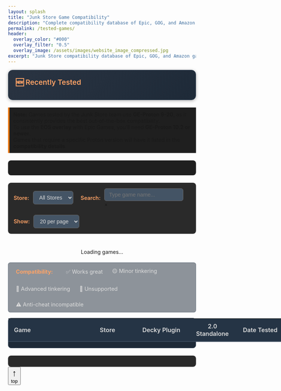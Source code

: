 ```yaml
---
layout: splash
title: "Junk Store Game Compatibility"
description: "Complete compatibility database of Epic, GOG, and Amazon games tested on Steam Deck. Search hundreds of games with working status and setup notes."
permalink: /tested-games/
header:
  overlay_color: "#000"
  overlay_filter: "0.5"
  overlay_image: /assets/images/website_image_compressed.jpg
excerpt: "Junk Store compatibility database of Epic, GOG, and Amazon games tested on Steam Deck."
---
```


<!-- Custom header height for this page -->
<style>
/* Force specific header height */
.layout--splash .page__hero--overlay {
  min-height: 300px !important;
  height: 300px !important;
  max-height: 300px !important;
}

/* Override default padding/margins with high specificity */
.layout--splash .page__hero--overlay .page__inner-wrap {
  position: relative !important;
  top: 50% !important;
  transform: translateY(-50%) !important;
  padding-top: 0 !important;
  padding-bottom: 0 !important;
}

.layout--splash .page__hero--overlay .page__title {
  margin-top: 0 !important;
  margin-bottom: 8px !important;
  padding-top: 70px !important;
  padding-bottom: 8px !important;
}

.layout--splash .page__hero--overlay .archive__item-excerpt {
  margin-bottom: 0 !important;
  padding-bottom: 70px !important;
}

.layout--splash .page__hero--overlay .archive__item-excerpt p {
  margin-bottom: 0 !important;
}

@media (max-width: 768px) {
  .layout--splash .page__hero--overlay {
    min-height: 250px !important;
    height: 250px !important;
    max-height: 250px !important;
  }
}
</style>

<div class="spacer mt-4"></div>

<!-- Featured Games Section -->
<div class="feature-box">
  <h3>🆕 Recently Tested</h3>
  <div class="featured-row" id="featuredGamesContainer">
    <!-- Featured games will be populated by JavaScript -->
  </div>
</div>

<p style="border-left: 4px solid #e67300; background-color: #1f1f1f; padding: 10px; margin-top: 20px;">
  <strong>Note:</strong> Games tested by the Junk Store team use <strong>GE-Proton 9-20</strong>, as it consistently provides the best out-of-the-box compatibility.<br>
  To use the <strong>EOS overlay</strong> with Epic Games, you'll need <strong>GE-Proton 10.2 or newer</strong>.<br>
  Games that require a specific Proton version will have it listed in the <strong>compatibility details</strong>.
</p>

<!-- Games Statistics -->
<div id="gamesStats" class="games-stats">
  <!-- Stats will be populated by JavaScript -->
</div>

<!-- Table Controls -->
<div class="table-controls">
  <div class="control-group">
    <label for="storefrontFilter">Store:</label>
    <select id="storefrontFilter">
      <option value="All">All Stores</option>
      <option value="Epic">Epic</option>
      <option value="GOG">GOG</option>
      <option value="Amazon">Amazon</option>
      <option value="itch.io">itch.io</option>
    </select>
  </div>
  
  <div class="control-group">
    <label for="searchInput">Search:</label>
    <div class="search-input-wrapper">
      <input type="text" id="searchInput" placeholder="Type game name..." autocomplete="off" />
      <div class="search-clear-btn" id="clearSearch" title="Clear search">&times;</div>
    </div>
  </div>
  
  <div class="control-group">
    <label for="pageSizeSelect">Show:</label>
    <select id="pageSizeSelect">
      <option value="10">10 per page</option>
      <option value="20" selected>20 per page</option>
      <option value="50">50 per page</option>
    </select>
  </div>
</div>

<!-- Loading indicator -->
<div id="loadingIndicator" style="text-align: center; padding: 20px;">
  Loading games...
</div>

<!-- Compatibility Legend -->
<div class="compatibility-legend">
  <span class="legend-title">Compatibility:</span>
  <span class="legend-item">✅ Works great</span>
  <span class="legend-item">🟡 Minor tinkering</span>
  <span class="legend-item">🔧 Advanced tinkering</span>
  <span class="legend-item">🚫 Unsupported</span>
  <span class="legend-item">⚠️ Anti-cheat incompatible</span>
</div>

<!-- Games Table -->
<div class="games-table-wrapper">
  <table id="gamesTable">
    <thead>
      <tr>
        <th>Game</th>
        <th>Store</th>
        <th>Decky Plugin</th>
        <th>2.0 Standalone</th>
        <th>Date Tested</th>
      </tr>
    </thead>
    <tbody id="gamesTableBody">
      <!-- Table rows will be populated by JavaScript -->
    </tbody>
  </table>
</div>

<!-- Pagination -->
<div class="pagination-container" id="paginationContainer">
  <div class="pagination-info" id="paginationInfo">
    <!-- Will show "Showing X-Y of Z games" -->
  </div>
  <div class="pagination-controls" id="paginationControls">
    <!-- Page buttons will be added here -->
  </div>
</div>

<!-- Back to Top Button -->
<button id="backToTop" title="Back to top" aria-label="Back to top">
  <span style="display:block; font-size:1.5rem;">↑</span>
  <span style="display:block; font-size:0.8rem; font-weight:normal;">top</span>
</button>

<script>
// Global variables
let gamesData = null;
let filteredGames = [];
let currentPage = 1;
let pageSize = 20;

// Load games data
async function loadGamesData() {
  try {
    console.log('Loading games data from /assets/data/games-table.json');
    const response = await fetch('/assets/data/games-table.json');
    
    console.log('Response status:', response.status);
    if (!response.ok) {
      throw new Error(`HTTP error! status: ${response.status}`);
    }
    
    gamesData = await response.json();
    console.log(`✅ Loaded ${gamesData.total_games} games successfully`);
    console.log('First 3 games:', gamesData.games.slice(0, 3));
    
    // Initialize the page
    populateFeaturedGames();
    populateStats();
    filteredGames = [...gamesData.games];
    sortGames(); // Sort featured first, then alphabetically
    console.log(`Filtered games count: ${filteredGames.length}, pageSize: ${pageSize}`);
    updateTable();
    setupEventListeners();
    
    // Hide loading indicator
    document.getElementById('loadingIndicator').style.display = 'none';
    
  } catch (error) {
    console.error('❌ Error loading games data:', error);
    document.getElementById('loadingIndicator').innerHTML = `
      <div style="color: #f44336;">
        <h3>Error loading games data</h3>
        <p><strong>Error:</strong> ${error.message}</p>
        <p>Check the browser console for more details.</p>
        <button onclick="loadGamesData()" style="background: #e67300; color: white; border: none; padding: 10px 20px; border-radius: 4px; cursor: pointer;">
          Retry
        </button>
      </div>
    `;
  }
}

// Populate featured games
function populateFeaturedGames() {
  const featuredGames = gamesData.games.filter(game => game.is_featured);
  const container = document.getElementById('featuredGamesContainer');
  
  if (featuredGames.length === 0) {
    container.innerHTML = '<div class="featured-entry">No featured games at this time.</div>';
    return;
  }
  
  container.innerHTML = featuredGames.map(game => {
    const storefrontDir = game.storefront === 'itch.io' ? 'itch.io' : game.storefront.toLowerCase();
    return `
    <div class="featured-entry">
      <span class="featured-game-link game-link clickable" data-game-id="${game.id}" data-modal-file="games/${storefrontDir}/${game.slug}.json">
        ${game.title}
      </span>
      <span class="store-badge ${game.storefront === 'itch.io' ? 'itch' : game.storefront.toLowerCase()}">${game.storefront.toLowerCase()}</span>
    </div>
    `;
  }).join('');
  
  // Re-add modal handlers for featured games
  addModalHandlers();
}

// Populate statistics
function populateStats() {
  const stats = document.getElementById('gamesStats');
  stats.innerHTML = `
    <div class="stats-grid">
      <div class="stat-item">
        <span class="stat-number">${gamesData.total_games}</span>
        <span class="stat-label">Total Games</span>
      </div>
      <div class="stat-item">
        <span class="stat-number">${gamesData.ratings_summary.both_green}</span>
        <span class="stat-label">Works Great</span>
      </div>
      <div class="stat-item">
        <span class="stat-number">${gamesData.storefronts.Epic.total}</span>
        <span class="stat-label">Epic Games</span>
      </div>
      <div class="stat-item">
        <span class="stat-number">${gamesData.storefronts.GOG.total}</span>
        <span class="stat-label">GOG</span>
      </div>
      <div class="stat-item">
        <span class="stat-number">${gamesData.storefronts.Amazon.total}</span>
        <span class="stat-label">Amazon</span>
      </div>
      <div class="stat-item">
        <span class="stat-number">${gamesData.storefronts['itch.io'].total}</span>
        <span class="stat-label">itch.io</span>
      </div>
    </div>
  `;
}

// Sort games: featured first, then alphabetically
function sortGames() {
  filteredGames.sort((a, b) => {
    // Featured games come first
    if (a.is_featured && !b.is_featured) return -1;
    if (!a.is_featured && b.is_featured) return 1;
    
    // Then sort alphabetically by title
    return a.title.localeCompare(b.title);
  });
}

// Get compatibility display for ratings
function getCompatibilityDisplay(rating) {
  if (!rating) return '<span class="compatibility-na">Not tested</span>';
  
  const ratingMap = {
    'green': '✅',
    'Perfect': '✅',  // Handle Perfect ratings as green checkmarks
    'yellow': '🟡',
    'red': '🔧',
    'not-working': '🚫',
    'not-supported': '🚫'
  };
  
  return `<span class="compatibility-rating">${ratingMap[rating] || '❓'}</span>`;
}

// Convert controller input to user-friendly game mode text
function getGameModeDisplay(controllerInput) {
  if (!controllerInput) return 'Unknown';
  
  const modeMap = {
    'native': '🎮 Controller Native',
    'mouse-only': '🖱️ Mouse Only',
    'keyboard-mouse': '⌨️ Keyboard + Mouse',
    'controller': '🎮 Controller',
    'touchpad': '👆 Touchpad',
    'mixed': '🎮🖱️ Mixed Input'
  };
  
  return modeMap[controllerInput.toLowerCase()] || `🎮 ${controllerInput}`;
}

// Update table with current page
function updateTable() {
  const tbody = document.getElementById('gamesTableBody');
  const startIdx = (currentPage - 1) * pageSize;
  const endIdx = Math.min(startIdx + pageSize, filteredGames.length);
  const pageGames = filteredGames.slice(startIdx, endIdx);
  
  console.log(`Page ${currentPage}: showing ${pageGames.length} games (${startIdx}-${endIdx}) of ${filteredGames.length} total, pageSize: ${pageSize}`);
  
  const tableHTML = pageGames.map(game => {
    // Check if this is an anti-cheat game
    const isAntiCheat = game.cant_test_linux === true;
    
    return `
    <tr class="${game.is_featured ? 'featured-game' : ''}" data-storefront="${game.storefront}" data-status="${game.overall_status}">
      <td title="${game.title}">
        ${isAntiCheat ? 
          `<span class="game-title-static">${game.title}</span>` :
          `<span class="game-link clickable" data-game-id="${game.id}" data-modal-file="games/${game.storefront === 'itch.io' ? 'itch.io' : game.storefront.toLowerCase()}/${game.slug}.json">${game.title}</span>`
        }
      </td>
      <td>
        <span class="store-badge ${game.storefront === 'itch.io' ? 'itch' : game.storefront.toLowerCase()}">${game.storefront.toLowerCase()}</span>
      </td>
      ${isAntiCheat ? 
        `<td colspan="2" class="anticheat-warning">⚠️ Incompatible - Anti Cheat</td>` :
        `<td class="compatibility-rating">${getCompatibilityDisplay(game.decky_rating)}</td>
         <td class="compatibility-rating">${getCompatibilityDisplay(game.standalone_rating)}</td>`
      }
      <td>${game.date_tested || ''}</td>
    </tr>
    `;
  }).join('');
  
  console.log('Generated HTML length:', tableHTML.length);
  console.log('Setting tbody innerHTML...');
  tbody.innerHTML = tableHTML;
  console.log('tbody rows after setting:', tbody.children.length);
  
  updatePagination();
  
  // Re-add modal handlers after table update
  addModalHandlers();
}

// Update pagination controls
function updatePagination() {
  const totalPages = Math.ceil(filteredGames.length / pageSize);
  const startIdx = (currentPage - 1) * pageSize + 1;
  const endIdx = Math.min(currentPage * pageSize, filteredGames.length);
  
  // Update info
  document.getElementById('paginationInfo').textContent = 
    `Showing ${startIdx}-${endIdx} of ${filteredGames.length} games`;
  
  // Update controls
  const controls = document.getElementById('paginationControls');
  let html = '';
  
  // Previous button
  html += `<button class="pagination-btn ${currentPage === 1 ? 'disabled' : ''}" 
           onclick="changePage(${currentPage - 1})" ${currentPage === 1 ? 'disabled' : ''}>
           ← Previous</button>`;
  
  // Page numbers (simplified - show first, current-1, current, current+1, last)
  const pagesToShow = [];
  if (totalPages <= 7) {
    for (let i = 1; i <= totalPages; i++) {
      pagesToShow.push(i);
    }
  } else {
    pagesToShow.push(1);
    if (currentPage > 3) pagesToShow.push('...');
    for (let i = Math.max(2, currentPage - 1); i <= Math.min(totalPages - 1, currentPage + 1); i++) {
      pagesToShow.push(i);
    }
    if (currentPage < totalPages - 2) pagesToShow.push('...');
    if (totalPages > 1) pagesToShow.push(totalPages);
  }
  
  pagesToShow.forEach(page => {
    if (page === '...') {
      html += '<span class="pagination-ellipsis">...</span>';
    } else {
      html += `<button class="pagination-btn ${page === currentPage ? 'active' : ''}" 
               onclick="changePage(${page})">${page}</button>`;
    }
  });
  
  // Next button
  html += `<button class="pagination-btn ${currentPage === totalPages ? 'disabled' : ''}" 
           onclick="changePage(${currentPage + 1})" ${currentPage === totalPages ? 'disabled' : ''}>
           Next →</button>`;
  
  controls.innerHTML = html;
}

// Change page
function changePage(page) {
  const totalPages = Math.ceil(filteredGames.length / pageSize);
  if (page < 1 || page > totalPages) return;
  
  currentPage = page;
  updateTable();
  
  // Scroll to top of table
  document.querySelector('.games-table-wrapper').scrollIntoView({ 
    behavior: 'smooth', 
    block: 'start' 
  });
}

// Filter table
function filterTable() {
  if (!gamesData) return;
  
  const storeValue = document.getElementById('storefrontFilter').value;
  const searchValue = document.getElementById('searchInput').value.toLowerCase();
  
  filteredGames = gamesData.games.filter(game => {
    const storeMatches = (storeValue === 'All' || game.storefront === storeValue);
    const searchMatches = game.title.toLowerCase().includes(searchValue) || 
                         (game.publisher && game.publisher.toLowerCase().includes(searchValue));
    
    return storeMatches && searchMatches;
  });
  
  sortGames(); // Re-sort after filtering
  currentPage = 1; // Reset to first page
  updateTable();
}

// Change page size
function changePageSize() {
  pageSize = parseInt(document.getElementById('pageSizeSelect').value);
  currentPage = 1; // Reset to first page
  updateTable();
}

// Add modal click handlers
function addModalHandlers() {
  const gameLinks = document.querySelectorAll('.game-link.clickable');
  gameLinks.forEach(link => {
    link.addEventListener('click', async (e) => {
      e.preventDefault();
      const gameId = e.target.dataset.gameId;
      const modalFile = e.target.dataset.modalFile;
      await openGameModal(gameId, modalFile);
    });
  });
}

// Open game modal
async function openGameModal(gameId, modalFile) {
  try {
    console.log(`Opening modal for game: ${gameId}, modal file: ${modalFile}`);
    
    // Show loading state
    const loadingModal = document.createElement('div');
    loadingModal.className = 'game-modal show';
    loadingModal.innerHTML = `
      <div class="modal-backdrop">
        <div class="modal-content">
          <div style="text-align: center; padding: 40px;">
            <div style="font-size: 2rem; color: #ffa366;">Loading...</div>
            <p style="margin-top: 20px; color: #ccc;">Loading game details...</p>
          </div>
        </div>
      </div>
    `;
    document.body.appendChild(loadingModal);

    // Find basic game info from table data
    const basicGame = gamesData.games.find(g => g.id === gameId);
    if (!basicGame) {
      throw new Error('Game not found in table data');
    }
    
    // Load detailed game data from individual JSON file
    let detailedGame = basicGame; // fallback to basic data
    
    if (modalFile) {
      try {
        console.log(`Fetching detailed game data from: /assets/data/${modalFile}`);
        const detailResponse = await fetch(`/assets/data/${modalFile}`);
        if (detailResponse.ok) {
          const detailedData = await detailResponse.json();
          // Merge basic table data with detailed JSON data
          detailedGame = { ...basicGame, ...detailedData };
          console.log('✅ Loaded detailed game data:', detailedGame.title);
        } else {
          console.warn(`Could not load detailed data from ${modalFile}, using basic data`);
        }
      } catch (detailError) {
        console.warn('Error loading detailed game data:', detailError);
        // Continue with basic data
      }
    }
    
    // Remove loading modal
    loadingModal.remove();
    
    // Create actual modal with detailed data
    createGameModal(detailedGame);
    
  } catch (error) {
    console.error('Failed to open game modal:', error);
    // Remove loading modal if it exists
    const loadingModal = document.querySelector('.game-modal');
    if (loadingModal) loadingModal.remove();
    
    // Show error
    alert('Failed to load game details. Please try again.');
  }
}

// Create game modal
function createGameModal(game) {
  // Remove existing modal
  const existingModal = document.getElementById('gameModal');
  if (existingModal) {
    existingModal.remove();
  }
  
  const modal = document.createElement('div');
  modal.id = 'gameModal';
  modal.className = 'game-modal';
  
  modal.innerHTML = `
    <div class="modal-backdrop">
      <div class="modal-content">
        <!-- Game Banner -->
        <div id="gameBanner-${game.id}" class="game-banner">
          ${(game.images && game.images.banner_image) || game.verticalArtwork ? 
            `<img src="${(game.images && game.images.banner_image) || game.verticalArtwork}" alt="Game Banner" style="width: 100%; max-height: 120px; object-fit: cover; border-radius: 8px;" onerror="this.parentElement.style.display='none';">` : ''}
        </div>
        
        <!-- Enhanced Header -->
        <div class="modal-header-enhanced">
          <div class="game-header-content">
            <div class="game-basic-info">
              <div class="game-title-area">
                <h4>${game.title}</h4>
                ${game.releasedate ? `<div class="game-meta">Released: ${new Date(game.releasedate).toLocaleDateString('en-US', { year: 'numeric', month: 'long', day: 'numeric' })}</div>` : ''}
              </div>
            </div>
            <div class="header-badges">
              <span class="storefront-badge storefront-${game.storefront.toLowerCase()}">${game.storefront.toLowerCase()}</span>
            </div>
          </div>
          <button class="modal-close">&times;</button>
        </div>
        
        <!-- Essential Info Strip -->
        <div class="essential-info">
          <div class="feature-grid">
            <div class="feature-item">
              <span class="feature-label">Decky Plugin</span>
              <span class="feature-value ${getStatusClass(game.decky_rating)}">${getStatusText(game.decky_rating)}</span>
            </div>
            <div class="feature-item">
              <span class="feature-label">2.0 Standalone</span>
              <span class="feature-value ${getStatusClass(game.standalone_rating)}">${getStatusText(game.standalone_rating)}</span>
            </div>
            <div class="feature-item">
              <span class="feature-label">Proton Version</span>
              <span class="feature-value">${game.proton_version || 'Default'}</span>
            </div>
            <div class="feature-item">
              <span class="feature-label">Date Tested</span>
              <span class="feature-value">${game.date_tested || 'Not tested'}</span>
            </div>
          </div>
        </div>
        
        <!-- 2-Tab Navigation (Bootstrap Style) -->
        <ul class="nav nav-tabs nav-tabs-clean" role="tablist">
          <li class="nav-item">
            <a class="nav-link active" data-bs-toggle="tab" href="#overview-${game.id}" role="tab">
              <i class="fas fa-info-circle me-2"></i>Overview
            </a>
          </li>
          <li class="nav-item">
            <a class="nav-link" data-bs-toggle="tab" href="#testing-${game.id}" role="tab">
              <i class="fas fa-cogs me-2"></i>Testing Details
            </a>
          </li>
        </ul>
        
        <!-- Tab Content -->
        <div class="tab-content tab-content-enhanced">
          <!-- Overview Tab -->
          <div class="tab-pane active" id="overview-${game.id}" role="tabpanel">
            <div class="row">
              <div class="col-md-4">
                <div id="gameImages-${game.id}" class="game-image-container ${hasEpicFeatures(game) ? '' : 'no-epic-features'}">
                  ${(game.images && game.images.verticalArtwork) || game.verticalArtwork ? 
                    `<img src="${(game.images && game.images.verticalArtwork) || game.verticalArtwork}" alt="Game Cover" class="game-image-main" onerror="this.style.display='none';">` :
                    `<div class="game-image-placeholder">
                      <div class="placeholder-content">
                        <i class="fas fa-gamepad" style="font-size: 2rem; color: #4a5568; margin-bottom: 8px;"></i>
                        <p style="color: #a0aec0; margin: 0; font-size: 0.8rem;">Game Image</p>
                        <p style="color: #a0aec0; margin: 0; font-size: 0.7rem;">Not Available</p>
                      </div>
                    </div>`
                  }
                </div>
                
                ${renderEpicFeatures(game)}
              </div>
              <div class="col-md-8" id="gameDescription-${game.id}">
                <div class="info-section">
                  <h6><i class="fas fa-gamepad text-primary"></i> Game Information</h6>
                  <div class="info-grid">
                    ${game.genre ? `
                      <div class="info-item">
                        <span class="info-label">Genre</span>
                        <span class="info-value">${game.genre}</span>
                      </div>
                    ` : ''}
                    ${game.publisher ? `
                      <div class="info-item">
                        <span class="info-label">Publisher</span>
                        <span class="info-value">${game.publisher}</span>
                      </div>
                    ` : ''}
                    ${game.language_support ? `
                      <div class="info-item">
                        <span class="info-label">Language Support</span>
                        <span class="info-value">${game.language_support}</span>
                      </div>
                    ` : ''}
                  </div>
                </div>
              
                ${game.description ? `
                  <div class="info-section" style="margin-top: -6px;">
                    <h6 style="margin-bottom: 2px;">Description</h6>
                    <div class="notes-content">${game.description}</div>
                  </div>
                ` : ''}
              </div>
            </div>
          </div>
          
          <!-- Testing Details Tab -->
          <div class="tab-pane" id="testing-${game.id}" role="tabpanel">
            ${renderTestingDetailsBootstrap(game)}
          </div>
        </div>
      </div>
    </div>
  `;
  
  document.body.appendChild(modal);
  
  // Setup close handlers
  const closeBtn = modal.querySelector('.modal-close');
  if (closeBtn) {
    closeBtn.addEventListener('click', () => closeModal(modal));
  }
  
  const backdrop = modal.querySelector('.modal-backdrop');
  if (backdrop) {
    backdrop.addEventListener('click', (e) => {
      if (e.target === backdrop) {
        closeModal(modal);
      }
    });
  }
  
  // Bootstrap tab switching
  const tabLinks = modal.querySelectorAll('.nav-link');
  tabLinks.forEach(link => {
    link.addEventListener('click', (e) => {
      e.preventDefault();
      
      // Remove active classes from all tabs
      modal.querySelectorAll('.nav-link').forEach(l => l.classList.remove('active'));
      modal.querySelectorAll('.tab-pane').forEach(p => p.classList.remove('active'));
      
      // Add active class to clicked tab
      link.classList.add('active');
      
      // Show corresponding tab content
      const targetId = link.getAttribute('href').substring(1);
      const targetPanel = modal.querySelector(`#${targetId}`);
      if (targetPanel) {
        targetPanel.classList.add('active');
      }
    });
  });
  
  // Escape key
  const escapeHandler = (e) => {
    if (e.key === 'Escape') {
      closeModal(modal);
      document.removeEventListener('keydown', escapeHandler);
    }
  };
  document.addEventListener('keydown', escapeHandler);
  
  // Show modal
  requestAnimationFrame(() => {
    modal.classList.add('show');
  });
}

// Close modal
function closeModal(modal) {
  modal.classList.remove('show');
  setTimeout(() => {
    if (modal.parentNode) {
      modal.parentNode.removeChild(modal);
    }
  }, 300);
}

// Helper functions for modal
function getStatusClass(rating) {
  if (!rating) return '';
  const ratingLower = rating.toLowerCase();
  if (ratingLower === 'green' || ratingLower === 'perfect') return 'text-success';
  if (ratingLower === 'yellow') return 'text-warning';
  if (ratingLower === 'red') return 'text-danger';
  if (ratingLower === 'not-working') return 'text-danger';
  return '';
}

function getStatusText(rating) {
  if (!rating) return 'Not tested';
  const ratingLower = rating.toLowerCase();
  if (ratingLower === 'green' || ratingLower === 'perfect') return 'Works great';
  if (ratingLower === 'yellow') return 'Minor tinkering';
  if (ratingLower === 'red') return 'Advanced tinkering';
  if (ratingLower === 'not-working') return 'Doesn\'t work';
  return rating;
}

// Check if game has Epic features to display
function hasEpicFeatures(game) {
  if (game.storefront !== 'Epic') return false;
  
  const epicFeatures = game.epic_features || {};
  return epicFeatures.epic_achievements || epicFeatures.epic_offline_mode || epicFeatures.requires_eos || epicFeatures.requires_verification;
}

// Render Epic Games features
function renderEpicFeatures(game) {
  if (!hasEpicFeatures(game)) return '';
  
  const epicFeatures = game.epic_features || {};
  
  return `
    <div class="info-section">
      <h6><i class="fas fa-star text-warning"></i> Epic Games Features</h6>
      <div class="epic-features-grid">
        ${epicFeatures.epic_achievements ? `
          <div class="epic-feature-item">
            <span>Achievements</span>
            <span class="feature-status status-supported">Supported</span>
          </div>
        ` : ''}
        ${epicFeatures.epic_offline_mode ? `
          <div class="epic-feature-item">
            <span>Offline Mode</span>
            <span class="feature-status status-supported">Supported</span>
          </div>
        ` : ''}
        ${epicFeatures.requires_eos ? `
          <div class="epic-feature-item">
            <span>EOS Overlay</span>
            <span class="feature-status status-required">Required</span>
          </div>
        ` : ''}
        ${epicFeatures.requires_verification ? `
          <div class="epic-feature-item">
            <span>Verification</span>
            <span class="feature-status status-required">Required</span>
          </div>
        ` : ''}
      </div>
    </div>
  `;
}

// Render testing details (Bootstrap version)
function renderTestingDetailsBootstrap(game) {
  let content = '';
  
  // Technical Configuration
  const hasConfig = game.dependencies || game.controller_config || game.controller_input || game.proton_version || game.protondb;
  if (hasConfig) {
    content += `
      <div class="info-section">
        <h6><i class="fas fa-tools text-success"></i> Technical Configuration</h6>
        <div class="info-grid">
          ${game.controller_config || game.controller_input ? `
            <div class="info-item">
              <span class="info-label">Controller Config</span>
              <span class="info-value">
                ${game.controller_config || (game.controller_input === 'native' ? '🎮 Native Controller' : (game.controller_input ? `🎮 ${game.controller_input}` : 'Not specified'))}
              </span>
            </div>
          ` : ''}
          ${game.dependencies ? `
            <div class="info-item">
              <span class="info-label">Dependencies</span>
              <span class="info-value">${game.dependencies}</span>
            </div>
          ` : ''}
          ${game.proton_version ? `
            <div class="info-item">
              <span class="info-label">Proton Version</span>
              <span class="info-value">${game.proton_version}</span>
            </div>
          ` : ''}
          ${game.protondb ? `
            <div class="info-item">
              <span class="info-label">ProtonDB</span>
              <span class="info-value"><a href="${game.protondb}" target="_blank" rel="noopener noreferrer">View on ProtonDB <i class="fas fa-external-link-alt ms-1"></i></a></span>
            </div>
          ` : ''}
        </div>
      </div>
    `;
  }
  
  // Testing Notes
  if (game.notes) {
    content += `
      <div class="info-section">
        <h6><i class="fas fa-clipboard-list text-info"></i> Testing Notes</h6>
        <div class="notes-content">${renderMarkdown(game.notes)}</div>
      </div>
    `;
  }
  
  return content || '<p style="color: #ccc; text-align: center; padding: 40px;">No additional testing details available.</p>';
}

// Simple markdown renderer
function renderMarkdown(text) {
  if (!text) return '';
  
  let html = escapeHtml(text);
  html = html.replace(/\*\*(.*?)\*\*/g, '<strong>$1</strong>');
  html = html.replace(/\*(.*?)\*/g, '<em>$1</em>');
  
  return html;
}

// Escape HTML
function escapeHtml(text) {
  const div = document.createElement('div');
  div.textContent = text;
  return div.innerHTML;
}

// Setup event listeners
function setupEventListeners() {
  // Filter controls
  document.getElementById('storefrontFilter').addEventListener('change', filterTable);
  document.getElementById('searchInput').addEventListener('input', handleSearchInput);
  document.getElementById('pageSizeSelect').addEventListener('change', changePageSize);
  
  // Add modal click handlers
  addModalHandlers();
  
  // Back to top button
  const backToTop = document.getElementById('backToTop');
  if (backToTop) {
    window.addEventListener('scroll', function() {
      if (window.pageYOffset > 300) {
        backToTop.style.setProperty('display', 'block', 'important');
      } else {
        backToTop.style.setProperty('display', 'none', 'important');
      }
    });
    
    backToTop.addEventListener('click', function() {
      window.scrollTo({ top: 0, behavior: 'smooth' });
    });
  }
  
  // Clear search button
  const clearSearchBtn = document.getElementById('clearSearch');
  clearSearchBtn.addEventListener('click', function() {
    const searchInput = document.getElementById('searchInput');
    searchInput.value = '';
    searchInput.focus();
    filterTable();
    toggleClearButton();
  });
}

// Handle search input with clear button visibility
function handleSearchInput() {
  filterTable();
  toggleClearButton();
}

// Toggle clear button visibility
function toggleClearButton() {
  const searchInput = document.getElementById('searchInput');
  const clearBtn = document.getElementById('clearSearch');
  
  if (searchInput.value.length > 0) {
    clearBtn.classList.add('show');
  } else {
    clearBtn.classList.remove('show');
  }
}

// Initialize when page loads
document.addEventListener('DOMContentLoaded', loadGamesData);
</script>

<style>
/* Games Statistics Section (keeping yours) */
.games-stats {
  margin: 20px 0;
  padding: 20px;
  background: #1f1f1f;
  border-radius: 8px;
}

.stats-grid {
  display: grid;
  grid-template-columns: repeat(auto-fit, minmax(120px, 1fr));
  gap: 20px;
  text-align: center;
}

.stat-item {
  display: flex;
  flex-direction: column;
}

.stat-number {
  font-size: 2em;
  font-weight: bold;
  color: #e67300;
}

.stat-label {
  font-size: 0.9em;
  color: #ccc;
}

/* Optimized Table Styling (from test system) */
.feature-box {
  background: linear-gradient(135deg, #2a3442 0%, #1e2a38 100%);
  border: 1px solid #3a4a5c;
  border-radius: 12px;
  padding: 20px;
  margin-bottom: 20px;
  box-shadow: 0 2px 8px rgba(0, 0, 0, 0.3);
}

.feature-box h3 {
  color: #ffa366;
  margin: 0 0 15px 0;
  font-size: 1.2rem;
  font-weight: 600;
}

.featured-row {
  display: flex;
  flex-wrap: wrap;
  gap: 10px;
}

.featured-entry {
  background-color: #334458;
  padding: 8px 12px;
  border-radius: 6px;
  border: 1px solid #4a5a6c;
  display: flex;
  align-items: center;
  gap: 8px;
  transition: all 0.2s ease;
}

.featured-entry:hover {
  background-color: #3e5068;
  transform: translateY(-1px);
}

.featured-game-link {
  color: #cceeff;
  text-decoration: none;
  font-weight: 500;
  font-size: 0.9rem;
}

.table-controls {
  display: flex;
  flex-wrap: wrap;
  gap: 20px;
  margin-bottom: 20px;
  padding: 15px;
  background: #2a2a2a;
  border-radius: 8px;
}

.control-group {
  display: flex;
  align-items: center;
  gap: 10px;
}

.control-group label {
  font-weight: 600;
  color: #ffa366;
  font-size: 0.9rem;
}

select, input {
  background: #445465;
  color: #ddd;
  border: 1px solid #666;
  border-radius: 6px;
  padding: 8px 12px;
  font-size: 0.9rem;
}

select:focus, input:focus {
  outline: none;
  border-color: #ffa366;
}

.games-table-wrapper {
  background: #1e2a38;
  border-radius: 8px;
  border: 1px solid #3a4a5c;
  margin-bottom: 20px;
  overflow: visible !important;
}

#gamesTable {
  width: 100% !important;
  min-width: auto !important;
  border-collapse: collapse !important;
  background: #1e2a38 !important;
  color: #ddd !important;
  display: table !important;
  table-layout: auto !important;
  overflow: visible !important;
  margin-top: 0 !important;
  border: none !important;
  font-size: 1rem !important;
}

#gamesTable th {
  background: #253445;
  padding: 10px 15px;
  font-weight: 600;
  border-bottom: 2px solid #3a4a5c;
  text-align: left;
}

#gamesTable th:nth-child(1) { width: 30%; min-width: 200px; } /* Game */
#gamesTable th:nth-child(2) { width: 12%; min-width: 80px; }  /* Store */
#gamesTable th:nth-child(3) { width: 18%; min-width: 110px; text-align: center; } /* Decky Plugin */
#gamesTable th:nth-child(4) { width: 18%; min-width: 110px; text-align: center; padding-left: 12px; padding-right: 12px; } /* 2.0 Standalone */
#gamesTable th:nth-child(5) { width: 22%; min-width: 130px; } /* Date Tested */

#gamesTable td {
  padding: 10px 15px;
  border-bottom: 1px solid #3a4a5c;
}

#gamesTable th:nth-child(3), #gamesTable th:nth-child(4),
#gamesTable td:nth-child(3), #gamesTable td:nth-child(4) {
  text-align: center;
}

#gamesTable tbody tr:hover {
  background: rgba(255, 163, 102, 0.1);
}

.featured-game {
  background: rgba(255, 163, 102, 0.05) !important;
  border-left: 3px solid #ffa366;
}

.game-link.clickable {
  color: #66bfff;
  cursor: pointer;
  text-decoration: underline;
  transition: color 0.2s;
}

.game-link.clickable:hover {
  color: #aaddff;
}

.compatibility-rating {
  text-align: center;
  font-size: 1.1rem;
}

.compatibility-na {
  color: #888;
  font-style: italic;
}

.pagination-container {
  display: flex;
  justify-content: space-between;
  align-items: center;
  padding: 15px;
  background: #2a2a2a;
  border-radius: 8px;
  margin-top: 20px;
}

.pagination-info {
  color: #ccc;
  font-size: 0.9rem;
}

.pagination-controls {
  display: flex;
  gap: 5px;
  align-items: center;
}

.pagination-btn {
  background: #445465;
  color: #ddd;
  border: 1px solid #666;
  padding: 8px 12px;
  border-radius: 5px;
  cursor: pointer;
  transition: all 0.2s;
  font-size: 0.9rem;
}

.pagination-btn:hover:not(.disabled) {
  background: #556576;
  border-color: #ffa366;
}

.pagination-btn.active {
  background: #ffa366;
  color: #000;
  border-color: #ffa366;
  font-weight: 600;
}

.pagination-btn.disabled {
  opacity: 0.5;
  cursor: not-allowed;
}

.pagination-ellipsis {
  color: #ccc;
  padding: 8px 4px;
}

.store-badge {
  padding: 2px 8px;
  border-radius: 4px;
  font-size: 0.85em;
  font-weight: bold;
}

.store-badge.epic {
  background: #000;
  color: white;
}

.store-badge.gog {
  background: #86328a;
  color: white;
}

.store-badge.amazon {
  background: #00a14f;
  color: white;
}

.store-badge.itch {
  background: #fa5c5c;
  color: white;
}

/* Mobile responsive - stats grid only (table mobile styles moved to SCSS) */
@media (max-width: 768px) {
  .stats-grid {
    grid-template-columns: repeat(auto-fit, minmax(100px, 1fr));
    gap: 15px;
  }
}

/* Anti-cheat game styling */
.anticheat-warning {
  text-align: center !important;
  color: #ffa500 !important;
  font-weight: bold !important;
  background: rgba(255, 165, 0, 0.1) !important;
  padding: 8px 12px !important;
  border-radius: 4px !important;
}

.game-title-static {
  color: #ccc !important;
  cursor: default !important;
  text-decoration: none !important;
}

.game-title-static:hover {
  color: #ccc !important;
  text-decoration: none !important;
}

/* Compatibility Legend */
.compatibility-legend {
  display: flex;
  flex-wrap: wrap;
  gap: 25px;
  align-items: center;
  background: rgba(30, 42, 56, 0.5);
  padding: 12px 20px;
  border-radius: 6px;
  margin-bottom: 15px;
  font-size: 0.9rem;
  border: 1px solid rgba(58, 74, 92, 0.5);
}

.legend-title {
  color: #ffa366;
  font-weight: bold;
  margin-right: 10px;
}

.legend-item {
  color: #ddd;
  white-space: nowrap;
}

@media (max-width: 768px) {
  .compatibility-legend {
    gap: 10px;
    font-size: 0.85rem;
  }
  
  .legend-item {
    font-size: 0.8rem;
  }
}
</style>